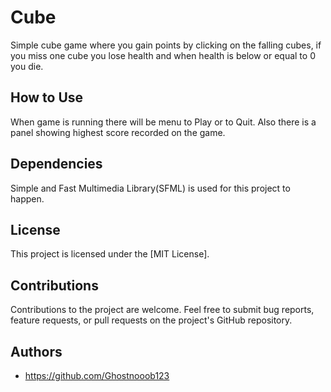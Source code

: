 # Cube

Simple cube game where you gain points by clicking on the falling cubes, if you miss one cube you lose health and when health is below or equal to 0 you die.

## How to Use

When game is running there will be menu to Play or to Quit. Also there is a panel showing highest score recorded on the game.

## Dependencies

Simple and Fast Multimedia Library(SFML) is used for this project to happen.

## License

This project is licensed under the [MIT License].

## Contributions

Contributions to the project are welcome. Feel free to submit bug reports, feature requests, or pull requests on the project's GitHub repository.

## Authors

- https://github.com/Ghostnooob123
